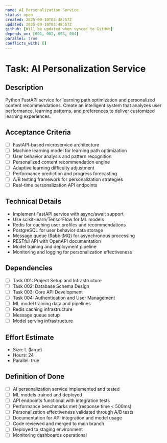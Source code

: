 ```yaml
---
name: AI Personalization Service
status: open
created: 2025-09-10T03:48:57Z
updated: 2025-09-10T03:48:57Z
github: [Will be updated when synced to GitHub]
depends_on: [001, 002, 003, 004]
parallel: true
conflicts_with: []
---
```


# Task: AI Personalization Service

## Description
Python FastAPI service for learning path optimization and personalized content recommendations. Create an intelligent system that analyzes user performance, learning patterns, and preferences to deliver customized learning experiences.

## Acceptance Criteria
- [ ] FastAPI-based microservice architecture
- [ ] Machine learning model for learning path optimization
- [ ] User behavior analysis and pattern recognition
- [ ] Personalized content recommendation engine
- [ ] Adaptive learning difficulty adjustment
- [ ] Performance prediction and progress forecasting
- [ ] A/B testing framework for personalization strategies
- [ ] Real-time personalization API endpoints

## Technical Details
- Implement FastAPI service with async/await support
- Use scikit-learn/TensorFlow for ML models
- Redis for caching user profiles and recommendations
- PostgreSQL for user behavior data storage
- Message queue (RabbitMQ) for asynchronous processing
- RESTful API with OpenAPI documentation
- Model training and deployment pipeline
- Monitoring and logging for personalization effectiveness

## Dependencies
- [ ] Task 001: Project Setup and Infrastructure
- [ ] Task 002: Database Schema Design
- [ ] Task 003: Core API Development
- [ ] Task 004: Authentication and User Management
- [ ] ML model training data and pipelines
- [ ] Redis caching infrastructure
- [ ] Message queue setup
- [ ] Model serving infrastructure

## Effort Estimate
- Size: L (large)
- Hours: 24
- Parallel: true

## Definition of Done
- [ ] AI personalization service implemented and tested
- [ ] ML models trained and deployed
- [ ] API endpoints functional with integration tests
- [ ] Performance benchmarks met (response time < 500ms)
- [ ] Personalization effectiveness validated through A/B tests
- [ ] Documentation for API integration and model usage
- [ ] Code reviewed and merged to main branch
- [ ] Deployed to staging environment
- [ ] Monitoring dashboards operational